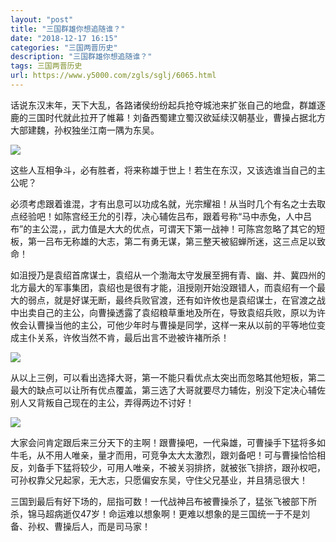 ```yaml
---
layout: "post"
title: "三国群雄你想追随谁？"
date: "2018-12-17 16:15"
categories: "三国两晋历史"
description: "三国群雄你想追随谁？"
tags: 三国两晋历史
url: https://www.y5000.com/zgls/sglj/6065.html
---
```






话说东汉末年，天下大乱，各路诸侯纷纷起兵抢夺城池来扩张自己的地盘，群雄逐鹿的三国时代就此拉开了帷幕！刘备西蜀建立蜀汉欲延续汉朝基业，曹操占据北方大部建魏，孙权独坐江南一隅为东吴。

![](https://img.y5000.com/uploads/allimg/161129/8-1611291420201J.jpg)

这些人互相争斗，必有胜者，将来称雄于世上！若生在东汉，又该选谁当自己的主公呢？

必须考虑跟着谁混，才有出息可以功成名就，光宗耀祖！从当时几个有名之士去取点经验吧！如陈宫经王允的引荐，决心辅佐吕布，跟着号称“马中赤兔，人中吕布”的主公混，，武力值是大大的优点，可谓天下第一战神！可陈宫忽略了其它的短板，第一吕布无称雄的大志，第二有勇无谋，第三整天被貂蝉所迷，这三点足以致命！

如沮授乃是袁绍首席谋士，袁绍从一个渤海太守发展至拥有青、幽、并、冀四州的北方最大的军事集团，袁绍也是很有才能，沮授刚开始没跟错人，而袁绍有一个最大的弱点，就是好谋无断，最终兵败官渡，还有如许攸也是袁绍谋士，在官渡之战中出卖自己的主公，向曹操透露了袁绍粮草重地及所在，导致袁绍兵败，原以为许攸会认曹操当他的主公，可他少年时与曹操是同学，这样一来从以前的平等地位变成主仆关系，许攸当然不肯，最后出言不逊被许褚所杀！

![](https://img.y5000.com/uploads/allimg/161129/14330J434-0.jpg)

从以上三例，可以看出选择大哥，第一不能只看优点太突出而忽略其他短板，第二最大的缺点可以让所有优点覆盖，第三选了大哥就要尽力辅佐，别没下定决心辅佐别人又背叛自己现在的主公，弄得两边不讨好！

![](https://img.y5000.com/uploads/allimg/161129/8-161129142012303.jpg)

大家会问肯定跟后来三分天下的主啊！跟曹操吧，一代枭雄，可曹操手下猛将多如牛毛，从不用人唯亲，量才而用，可竞争太大太激烈，跟刘备吧！可与曹操恰恰相反，刘备手下猛将较少，可用人唯亲，不被关羽排挤，就被张飞排挤，跟孙权吧，可孙权靠父兄起家，无大志，只愿偏安东吴，守住父兄基业，并且猜忌很大！

三国到最后有好下场的，屈指可数！一代战神吕布被曹操杀了，猛张飞被部下所杀，锦马超病逝仅47岁！命运难以想象啊！更难以想象的是三国统一于不是刘备、孙权、曹操后人，而是司马家！
